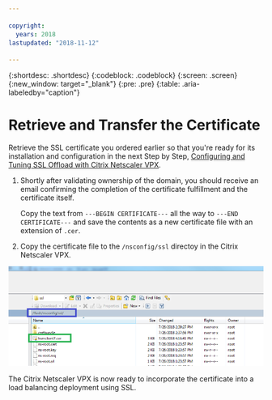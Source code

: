 ```yaml
---

copyright:
  years: 2018
lastupdated: "2018-11-12"

---
```


{:shortdesc: .shortdesc}
{:codeblock: .codeblock}
{:screen: .screen}
{:new_window: target="_blank"}
{:pre: .pre}
{:table: .aria-labeledby="caption"}

# Retrieve and Transfer the Certificate

Retrieve the SSL certificate you ordered earlier so that you're ready for its installation and configuration in the next Step by Step, [Configuring and Tuning SSL Offload with Citrix Netscaler VPX](/docs/infrastructure/citrix-netscaler-vpx?topic=citrix-netscaler-vpx-configuring-and-tuning-ssl-offload-with-citrix-netscaler-vpx). 

1. Shortly after validating ownership of the domain, you should receive an email confirming the completion of the certificate fulfillment and the certificate itself.

	Copy the text from `---BEGIN CERTIFICATE---` all the way to `---END CERTIFICATE---` and save the contents as a new certificate file with an extension of `.cer`.

2. Copy the certificate file to the `/nsconfig/ssl` directoy in the Citrix Netscaler VPX.

<img src="images/11-transfer-certificate.png" alt="drawing" style="width: 600px;"/>

The Citrix Netscaler VPX is now ready to incorporate the certificate into a load balancing deployment using SSL.
